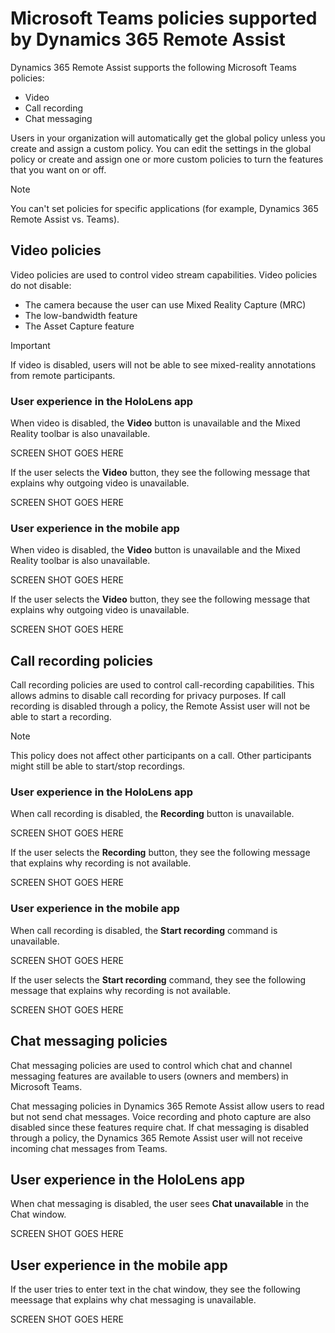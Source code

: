 

# Microsoft Teams policies supported by Dynamics 365 Remote Assist

Dynamics 365 Remote Assist supports the following Microsoft Teams policies: 

- Video
- Call recording
- Chat messaging
 
Users in your organization will automatically get the global policy unless you create and assign a custom policy. You can edit the settings in the global policy or 
create and assign one or more custom policies to turn the features that you want on or off.  

> [!NOTE]
> You can't set policies for specific applications (for example, Dynamics 365 Remote Assist vs. Teams).  

## Video policies

Video policies are used to control video stream capabilities. Video policies do not disable:

- The camera because the user can use Mixed Reality Capture (MRC)
- The low-bandwidth feature
- The Asset Capture feature 

> [!IMPORTANT]
> If video is disabled, users will not be able to see mixed-reality annotations from remote participants.  

### User experience in the HoloLens app

When video is disabled, the **Video** button is unavailable and the Mixed Reality toolbar is also unavailable.

SCREEN SHOT GOES HERE

If the user selects the **Video** button, they see the following message that explains why outgoing video is unavailable.

SCREEN SHOT GOES HERE

### User experience in the mobile app

When video is disabled, the **Video** button is unavailable and the Mixed Reality toolbar is also unavailable.

SCREEN SHOT GOES HERE

If the user selects the **Video** button, they see the following message that explains why outgoing video is unavailable.

SCREEN SHOT GOES HERE 

## Call recording policies 

Call recording policies are used to control call-recording capabilities. This allows admins to disable call recording for privacy purposes. If call recording is disabled through a policy, the Remote Assist user will not be able to start a recording.  

> [!NOTE]
> This policy does not affect other participants on a call. Other participants might still be able to start/stop recordings.  

### User experience in the HoloLens app

When call recording is disabled, the **Recording** button is unavailable.

SCREEN SHOT GOES HERE

If the user selects the **Recording** button, they see the following message that explains why recording is not available.  
 
SCREEN SHOT GOES HERE

### User experience in the mobile app

When call recording is disabled, the **Start recording** command is unavailable.

SCREEN SHOT GOES HERE

If the user selects the **Start recording** command, they see the following message that explains why recording is not available.

SCREEN SHOT GOES HERE

## Chat messaging policies

Chat messaging policies are used to control which chat and channel messaging features are available to users (owners and members) in Microsoft Teams.  

Chat messaging policies in Dynamics 365 Remote Assist allow users to read but not send chat messages. Voice recording and photo capture are also disabled since these features require chat. If chat messaging is disabled through a policy, the Dynamics 365 Remote Assist user will not receive incoming chat messages from Teams. 

## User experience in the HoloLens app

When chat messaging is disabled, the user sees **Chat unavailable** in the Chat window.  

SCREEN SHOT GOES HERE
 
## User experience in the mobile app

If the user tries to enter text in the chat window, they see the following meessage that explains why chat messaging is unavailable.

SCREEN SHOT GOES HERE
